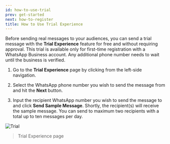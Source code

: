 ```yaml
---
id: how-to-use-trial
prev: get-started
next: how-to-register
title: How to Use Trial Experience
---
```


Before sending real messages to your audiences, you can send a trial message with the **Trial Experience** feature for free and without requiring approval. This trial is available only for first-time registration with a WhatsApp Business account. Any additional phone number needs to wait until the business is verified.

1. Go to the **Trial Experience** page by clicking from the left-side navigation.

2. Select the WhatsApp phone number you wish to send the message from and hit the **Next** button.

3. Input the recipient WhatsApp number you wish to send the message to and click **Send Sample Message**. Shortly, the recipient(s) will receive the sample message. You can send to maximum two recipients with a total up to ten messages per day.

![Trial](/assets/images/products/business-dashboard/image-trial.png)

> Trial Experience page
